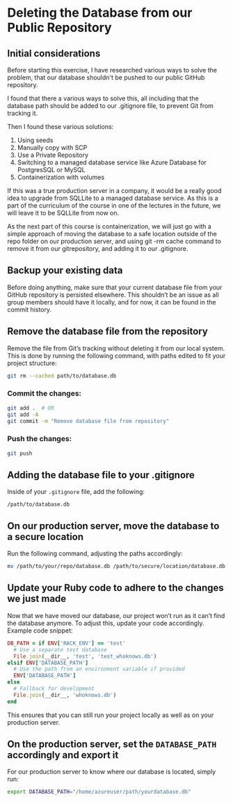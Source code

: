 # Deleting the Database from our Public Repository

## Initial considerations

Before starting this exercise, I have researched various ways to solve the problem, that our database shouldn't be pushed to our public GitHub repository.

I found that there a various ways to solve this, all including that the database path should be added to our .gitignore file, to prevent Git from tracking it.

Then I found these various solutions:
1. Using seeds
2. Manually copy with SCP
3. Use a Private Repository
4. Switching to a managed database service like Azure Database for PostgresSQL or MySQL
5. Containerization with volumes

If this was a true production server in a company, it would be a really good idea to upgrade from SQLLite to a managed database service. As this is a part of the curriculum of the course in one of the lectures in the future, we will leave it to be SQLLite from now on.

As the next part of this course is containerization, we will just go with a simple approach of moving the database to a safe location outside of the repo folder on our production server, and using git -rm cache command to remove it from our gitrepository, and adding it to our .gitignore.

## Backup your existing data

Before doing anything, make sure that your current database file from your GitHub repository is persisted elsewhere. This shouldn’t be an issue as all group members should have it locally, and for now, it can be found in the commit history.

## Remove the database file from the repository

Remove the file from Git’s tracking without deleting it from our local system. This is done by running the following command, with paths edited to fit your project structure:

```sh
git rm --cached path/to/database.db
```

### Commit the changes:

```sh
git add .  # OR
git add -A
git commit -m "Remove database file from repository"
```

### Push the changes:

```sh
git push
```

## Adding the database file to your .gitignore

Inside of your `.gitignore` file, add the following:

```
/path/to/database.db
```

## On our production server, move the database to a secure location

Run the following command, adjusting the paths accordingly:

```sh
mv /path/to/your/repo/database.db /path/to/secure/location/database.db
```

## Update your Ruby code to adhere to the changes we just made

Now that we have moved our database, our project won’t run as it can’t find the database anymore. To adjust this, update your code accordingly. Example code snippet:

```ruby
DB_PATH = if ENV['RACK_ENV'] == 'test'
  # Use a separate test database
  File.join(__dir__, 'test', 'test_whoknows.db')
elsif ENV['DATABASE_PATH']
  # Use the path from an environment variable if provided
  ENV['DATABASE_PATH']
else
  # Fallback for development
  File.join(__dir__, 'whoknows.db')
end
```

This ensures that you can still run your project locally as well as on your production server.

## On the production server, set the `DATABASE_PATH` accordingly and export it

For our production server to know where our database is located, simply run:

```sh
export DATABASE_PATH="/home/azureuser/path/yourdatabase.db"